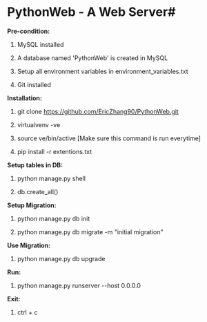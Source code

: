 # PythonWeb  - A Web Server#

**Pre-condition:**

 1. MySQL installed

 2. A database named 'PythonWeb' is created in MySQL

 3. Setup all environment variables in environment_variables.txt
 
 4. Git installed


**Installation:**

  1. git clone https://github.com/EricZhang90/PythonWeb.git

  2. virtualvenv -ve

  3. source ve/bin/active    [Make sure this command is run everytime]

  4. pip install -r extentions.txt


**Setup tables in DB:**

1. python manage.py shell

2. db.create_all()


**Setup Migration:**

1. python manage.py db init

2. python manage.py db migrate -m "initial migration"


**Use Migration:**

1. python manage.py db upgrade


**Run:**

1. python manage.py runserver --host 0.0.0.0


**Exit:**

1. ctrl + c
